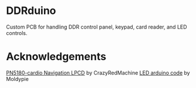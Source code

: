 # DDRduino
Custom PCB for handling DDR control panel, keypad, card reader, and LED controls.

# Acknowledgements
[PN5180-cardio Navigation LPCD](https://github.com/CrazyRedMachine/PN5180-cardio/tree/navigation-lpcd) by CrazyRedMachine 
[LED arduino code](https://github.com/Moldypie/hid-lights-with-individually-addressable-strips-and-a-keypad) by Moldypie
